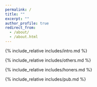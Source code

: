 ```yaml
---
permalink: /
title: ""
excerpt: ""
author_profile: true
redirect_from: 
  - /about/
  - /about.html
---
```


<span class='anchor' id='about-me'></span>
{% include_relative includes/intro.md %}

<span class='anchor' id='Educations'></span>
{% include_relative includes/others.md %}

<span class='anchor' id='honors-and-awards'></span>
{% include_relative includes/honers.md %}

<span class='anchor' id='Publications'></span>
{% include_relative includes/pub.md %}

